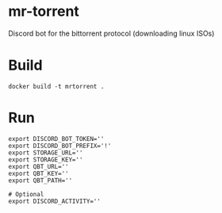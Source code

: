 # mr-torrent
Discord bot for the bittorrent protocol (downloading linux ISOs)

# Build

`docker build -t mrtorrent .`

# Run

```
export DISCORD_BOT_TOKEN=''
export DISCORD_BOT_PREFIX='!'
export STORAGE_URL=''
export STORAGE_KEY=''
export QBT_URL=''
export QBT_KEY=''
export QBT_PATH=''

# Optional
export DISCORD_ACTIVITY=''
```